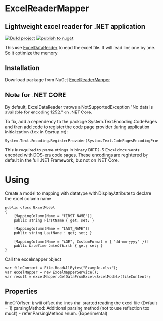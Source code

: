 ﻿# ExcelReaderMapper

## Lightweight excel reader for .NET application

[![Build project](https://github.com/DungAT98/ExcelMapper/actions/workflows/builld.yml/badge.svg)](https://github.com/DungAT98/ExcelMapper/actions/workflows/builld.yml) [![publish to nuget](https://github.com/DungAT98/ExcelMapper/actions/workflows/dotnet.yml/badge.svg)](https://github.com/DungAT98/ExcelMapper/actions/workflows/dotnet.yml)

This use [ExcelDataReader](https://www.nuget.org/packages/ExcelDataReader/) to read the excel file. It will read line
one by one. So it optimize the memory

## Installation

Download package from NuGet [ExcelReaderMapper](https://www.nuget.org/packages/ExcelReaderMapper)

## Note for .NET CORE

By default, ExcelDataReader throws a NotSupportedException "No data is available for encoding 1252." on .NET Core.

To fix, add a dependency to the package System.Text.Encoding.CodePages and then add code to register the code page
provider during application initialization (f.ex in Startup.cs):

```
System.Text.Encoding.RegisterProvider(System.Text.CodePagesEncodingProvider.Instance);
```

This is required to parse strings in binary BIFF2-5 Excel documents encoded with DOS-era code pages. These encodings are
registered by default in the full .NET Framework, but not on .NET Core.

# Using

Create a model to mapping with datatype with DisplayAttribute to declare the excel column name

```
public class ExcelModel
{
    [MappingColumn(Name = "FIRST_NAME")]
    public string FirstName { get; set; }
    
    [MappingColumn(Name = "LAST_NAME")]
    public string LastNane { get; set; }
    
    [MappingColumn(Name = "AGE", CustomFormat = { "dd-mm-yyyy" })]
    public DateTime DateOfBirth { get; set; }
}
```

Call the excelmapper object

```
var fileContent = File.ReadAllBytes("Example.xlsx");
var excelMapper = new ExcelMapperService();
var result = excelMapper.GetDataFromExcel<ExcelModel>(fileContent);
```

## Properties

lineOfOffset: It will offset the lines that started reading the excel file (Default = 1)
parsingMethod: Additional parsing method (not to use reflection too much) - refer ParsingMethod enum. (Experimental)